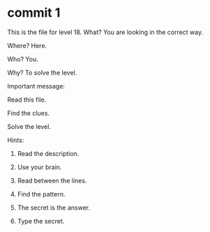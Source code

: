 # commit 1

This is the file for level 18.
What? You are looking in the correct way.

Where? Here.

Who? You.

Why? To solve the level.

Important message:

Read this file.

Find the clues.

Solve the level.

Hints:

1. Read the description.

2. Use your brain.

3. Read between the lines.

4. Find the pattern.

5. The secret is the answer.

6. Type the secret.
